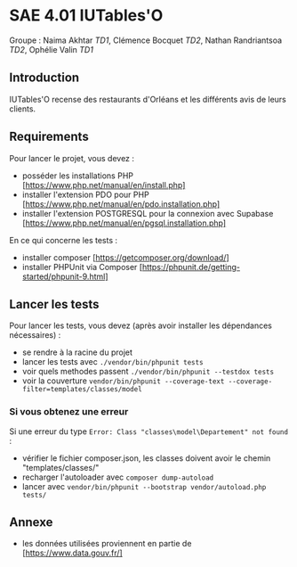 # SAE 4.01 IUTables'O
Groupe : Naima Akhtar *TD1*, Clémence Bocquet *TD2*, Nathan Randriantsoa *TD2*, Ophélie Valin *TD1*

## Introduction
IUTables'O recense des restaurants d'Orléans et les différents avis de leurs clients. 

## Requirements
Pour lancer le projet, vous devez :
- posséder les installations PHP [https://www.php.net/manual/en/install.php]
- installer l'extension PDO pour PHP [https://www.php.net/manual/en/pdo.installation.php]
- installer l'extension POSTGRESQL pour la connexion avec Supabase [https://www.php.net/manual/en/pgsql.installation.php]


En ce qui concerne les tests :  
- installer composer [https://getcomposer.org/download/]
- installer PHPUnit via Composer [https://phpunit.de/getting-started/phpunit-9.html]

## Lancer les tests
Pour lancer les tests, vous devez (après avoir installer les dépendances nécessaires) : 
- se rendre à la racine du projet
- lancer les tests avec ``` ./vendor/bin/phpunit tests ```
- voir quels methodes passent ```./vendor/bin/phpunit --testdox tests```
- voir la couverture ```vendor/bin/phpunit --coverage-text --coverage-filter=templates/classes/model```

### Si vous obtenez une erreur
Si une erreur du type ``` Error: Class "classes\model\Departement" not found ``` : 
- vérifier le fichier composer.json, les classes doivent avoir le chemin "templates/classes/"
- recharger l'autoloader avec ```composer dump-autoload```
- lancer avec ```vendor/bin/phpunit --bootstrap vendor/autoload.php tests/```


## Annexe
- les données utilisées proviennent en partie de [https://www.data.gouv.fr/]
